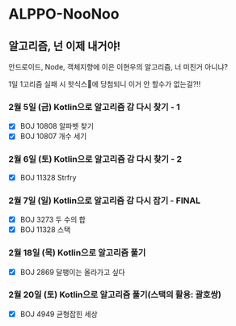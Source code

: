 # ALPPO-NooNoo
## 알고리즘, 넌 이제 내거야!
안드로이드, Node, 객체지향에 이은 이현우의 알고리즘, 너 미친거 아니냐?

1일 1고리즘 실패 시 핫식스🥤에 당첨되니 이거 안 할수가 없는걸?!!

### 2월 5일 (금) Kotlin으로 알고리즘 감 다시 찾기 - 1
- [x] BOJ 10808 알파벳 찾기
- [x] BOJ 10807 개수 세기

### 2월 6일 (토) Kotlin으로 알고리즘 감 다시 찾기 - 2
- [x] BOJ 11328 Strfry

### 2월 7일 (일) Kotlin으로 알고리즘 감 다시 잡기 - FINAL
- [x] BOJ 3273 두 수의 합
- [x] BOJ 11328 스택

### 2월 18일 (목) Kotlin으로 알고리즘 풀기
- [x] BOJ 2869 달팽이는 올라가고 싶다

### 2월 20일 (토) Kotlin으로 알고리즘 풀기(스택의 활용: 괄호쌍)
- [x] BOJ 4949 균형잡힌 세상
